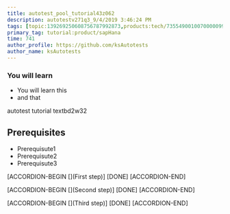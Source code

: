 ```yaml
---
title: autotest_pool_tutorial43z062
description: autotestv271q3_9/4/2019 3:46:24 PM
tags: [topic:139269250608756787992873,products:tech/73554900100700000996,tutorial:experience/advanced]
primary_tag: tutorial:product/sapHana
time: 741
author_profile: https://github.com/ksAutotests
author_name: ksAutotests
---
```

### You will learn
- You will learn this
- and that

autotest tutorial textbd2w32

## Prerequisites
- Prerequisute1
- Prerequisute2
- Prerequisute3

[ACCORDION-BEGIN [](First step)]
[DONE]
[ACCORDION-END]

[ACCORDION-BEGIN [](Second step)]
[DONE]
[ACCORDION-END]

[ACCORDION-BEGIN [](Third step)]
[DONE]
[ACCORDION-END]

